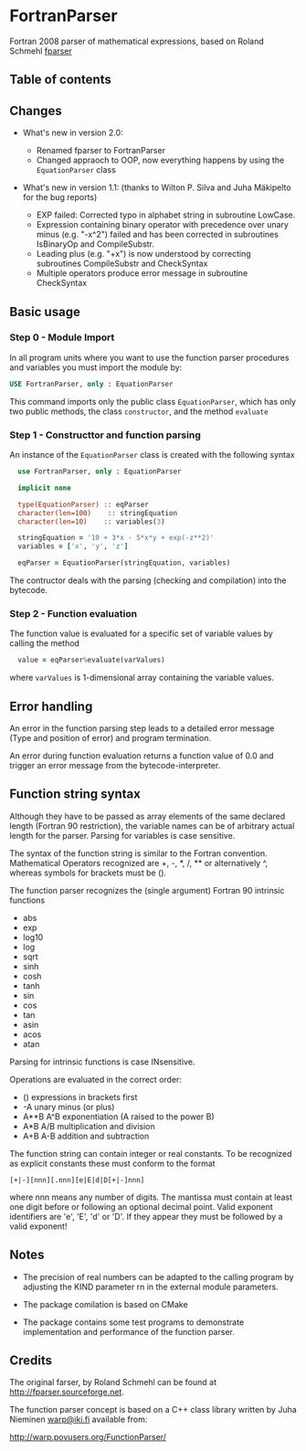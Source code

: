 # FortranParser

Fortran 2008 parser of mathematical expressions, based on Roland Schmehl [fparser](http://fparser.sourceforge.net)

## Table of contents

## Changes
- What's new in version 2.0:       

  * Renamed fparser to FortranParser
  * Changed appraoch to OOP, now everything happens by using the ``EquationParser`` class

- What's new in version 1.1:       (thanks to Wilton P. Silva and Juha Mäkipelto for the bug reports)

  * EXP failed: Corrected typo in alphabet string in subroutine LowCase.
  * Expression containing binary operator with precedence over unary 
  minus (e.g. "-x^2") failed and has been corrected in subroutines
  IsBinaryOp and CompileSubstr.
  * Leading plus (e.g. "+x") is now understood by correcting subroutines
  CompileSubstr and CheckSyntax
  * Multiple operators produce error message in subroutine CheckSyntax

## Basic usage

### Step 0 - Module Import
In all program units where you want to use the function parser procedures 
and variables you must import the module by:

```fortran
USE FortranParser, only : EquationParser
```

This command imports only the public class ``EquationParser``, which has only
two public methods, the class ``constructor``, and the method ``evaluate``

### Step 1 - Constructtor and function parsing

An instance of the ``EquationParser`` class is created with the following syntax
```fortran
  use FortranParser, only : EquationParser

  implicit none

  type(EquationParser) :: eqParser
  character(len=100)    :: stringEquation
  character(len=10)    :: variables(3)

  stringEquation = '10 + 3*x - 5*x*y + exp(-z**2)'
  variables = ['x', 'y', 'z']

  eqParser = EquationParser(stringEquation, variables)

```

The contructor deals with the parsing (checking and compilation) into the
bytecode. 

### Step 2 - Function evaluation
The function value is evaluated for a specific set of variable values 
by calling the method
```fortran
  value = eqParser%evaluate(varValues)
```
where ``varValues`` is 1-dimensional array containing the variable values.

## Error handling

An error in the function parsing step leads to a detailed error message 
(Type and position of error) and program termination.

An error during function evaluation returns a function value of 0.0 and
trigger an error message from the bytecode-interpreter.

## Function string syntax

Although they have to be passed as array elements of the same declared 
length (Fortran 90 restriction), the variable names can be of arbitrary 
actual length for the parser. Parsing for variables is case sensitive. 

The syntax of the function string is similar to the Fortran convention. 
Mathematical Operators recognized are +, -, *, /, ** or alternatively ^, 
whereas symbols for brackets must be (). 

The function parser recognizes the (single argument) Fortran 90 intrinsic 
functions
 - abs 
 - exp 
 - log10
 - log
 - sqrt
 - sinh
 - cosh
 - tanh
 - sin
 - cos
 - tan
 - asin
 - acos
 - atan

Parsing for intrinsic functions is case INsensitive.

Operations are evaluated in the correct order:

 - ()          expressions in brackets first
 - -A          unary minus (or plus)
 - A**B A^B    exponentiation (A raised to the power B)
 - A*B  A/B    multiplication and division
 - A+B  A-B    addition and subtraction

The function string can contain integer or real constants. To be recognized
as explicit constants these must conform to the format
```
[+|-][nnn][.nnn][e|E|d|D[+|-]nnn]
```

where nnn means any number of digits. The mantissa must contain at least
one digit before or following an optional decimal point. Valid exponent 
identifiers are 'e', 'E', 'd' or 'D'. If they appear they must be followed 
by a valid exponent!

## Notes

* The precision of real numbers can be adapted to the calling program by 
  adjusting the KIND parameter rn in the external module parameters.

* The package comilation is based on CMake 

* The package contains some test programs to demonstrate implementation and
  performance of the function parser.

## Credits

The original farser, by Roland Schmehl can be found at http://fparser.sourceforge.net.

The function parser concept is based on a C++ class library written by 
Juha Nieminen <warp@iki.fi> available from:

http://warp.povusers.org/FunctionParser/
